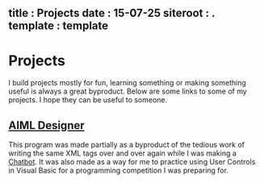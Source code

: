 title : Projects
date : 15-07-25
siteroot : .
template : template
---
# Projects
I build projects mostly for fun, learning something or making something useful is always a great byproduct. Below are some links to some of my projects. I hope they can be useful to someone.

## [AIML Designer](https://github.com/wastevensv/AIML-Designer)
This program was made partially as a byproduct of the tedious work of writing the same XML tags over and over again while I was making a [Chatbot](https://github.com/wastevensv/Chatbot). It was also made as a way for me to practice using User Controls in Visual Basic for a programming competition I was preparing for.
